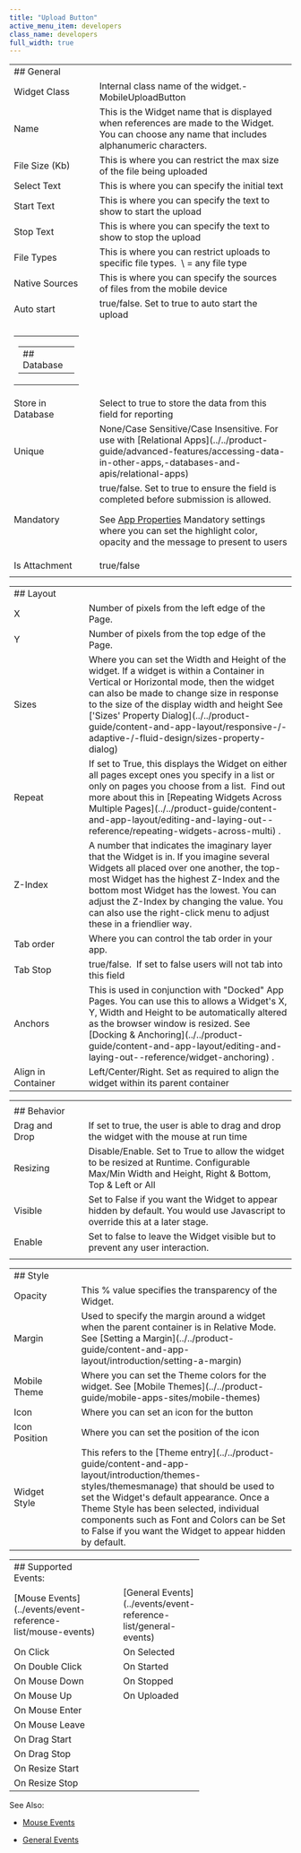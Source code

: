```yaml
---
title: "Upload Button"
active_menu_item: developers
class_name: developers
full_width: true
---
```



<table>
<tr>
<td width="148">
## <a id="general"> </a> General

</td>
<td width="15">
</td>
<td width="779">
</td>
</tr>
<tr>
<td width="148">
Widget Class

</td>
<td width="15">
</td>
<td width="779">
Internal class name of the widget.- MobileUploadButton

</td>
</tr>
<tr>
<td width="148">
Name

</td>
<td width="15">
</td>
<td width="779">
This is the Widget name that is displayed when references are made to the Widget. You can choose any name that includes alphanumeric characters.

</td>
</tr>
<tr>
<td width="148">
File Size (Kb)

</td>
<td width="15">
</td>
<td width="779">
This is where you can restrict the max size of the file being uploaded

</td>
</tr>
<tr>
<td width="148">
Select Text

</td>
<td width="15">
</td>
<td width="779">
This is where you can specify the initial text

</td>
</tr>
<tr>
<td width="148">
Start Text

</td>
<td width="15">
</td>
<td width="779">
This is where you can specify the text to show to start the upload

</td>
</tr>
<tr>
<td width="148">
Stop Text

</td>
<td width="15">
</td>
<td width="779">
This is where you can specify the text to show to stop the upload

</td>
</tr>
<tr>
<td width="148">
File Types

</td>
<td width="15">
</td>
<td width="779">
This is where you can restrict uploads to specific file types.  \<blank\> = any file type

</td>
</tr>
<tr>
<td width="148">
Native Sources

</td>
<td width="15">
</td>
<td width="779">
This is where you can specify the sources of files from the mobile device

</td>
</tr>
<tr>
<td width="148">
Auto start

</td>
<td width="15">
</td>
<td width="779">
true/false. Set to true to auto start the upload

</td>
</tr>
<tr>
<td width="148">
</td>
<td width="15">
</td>
<td width="779">
</td>
</tr>
<tr>
<td width="148">
<table>
<tr>
<td width="148">
<table>
<tr>
<td width="148">
## <a id="database"> </a> Database

</td>
</tr>
</table>
</td>
</tr>
</table>
</td>
<td width="15">
</td>
<td width="779">
</td>
</tr>
<tr>
<td width="148">
Store in Database

</td>
<td width="15">
</td>
<td width="779">
Select to true to store the data from this field for reporting

</td>
</tr>
<tr>
<td width="148">
Unique

</td>
<td width="15">
</td>
<td width="779">
None/Case Sensitive/Case Insensitive. For use with [Relational Apps](../../product-guide/advanced-features/accessing-data-in-other-apps,-databases-and-apis/relational-apps)

</td>
</tr>
<tr>
<td width="148">
Mandatory

</td>
<td width="15">
</td>
<td width="779">
true/false. Set to true to ensure the field is completed before submission is allowed.

See [App Properties](../app-properties#mandatory) Mandatory settings where you can set the highlight color, opacity and the message to present to users

</td>
</tr>
<tr>
<td width="148">
Is Attachment

</td>
<td width="15">
</td>
<td width="779">
true/false

</td>
</tr>
<tr>
<td width="148">
</td>
<td width="15">
</td>
<td width="779">
</td>
</tr>
</table>
<table>
<tr>
<td width="148">
## <a id="layout"> </a> Layout

</td>
<td width="15">
</td>
<td width="779">
</td>
</tr>
<tr>
<td width="148">
X

</td>
<td width="15">
</td>
<td width="779">
Number of pixels from the left edge of the Page.

</td>
</tr>
<tr>
<td width="148">
Y

</td>
<td width="15">
</td>
<td width="779">
Number of pixels from the top edge of the Page.

</td>
</tr>
<tr>
<td width="148">
Sizes

</td>
<td width="15">
</td>
<td width="779">
Where you can set the Width and Height of the widget. If a widget is within a Container in Vertical or Horizontal mode, then the widget can also be made to change size in response to the size of the display width and height See ['Sizes' Property Dialog](../../product-guide/content-and-app-layout/responsive-/-adaptive-/-fluid-design/sizes-property-dialog)

</td>
</tr>
<tr>
<td width="148">
Repeat

</td>
<td width="15">
</td>
<td width="779">
If set to True, this displays the Widget on either all pages except ones you specify in a list or only on pages you choose from a list.  Find out more about this in [Repeating Widgets Across Multiple Pages](../../product-guide/content-and-app-layout/editing-and-laying-out--reference/repeating-widgets-across-multi) .

</td>
</tr>
<tr>
<td width="148">
Z-Index

</td>
<td width="15">
</td>
<td width="779">
A number that indicates the imaginary layer that the Widget is in. If you imagine several Widgets all placed over one another, the top-most Widget has the highest Z-Index and the bottom most Widget has the lowest. You can adjust the Z-Index by changing the value. You can also use the right-click menu to adjust these in a friendlier way.

</td>
</tr>
<tr>
<td width="148">
Tab order

</td>
<td width="15">
</td>
<td width="779">
Where you can control the tab order in your app.

</td>
</tr>
<tr>
<td width="148">
Tab Stop

</td>
<td width="15">
</td>
<td width="779">
true/false.  If set to false users will not tab into this field

</td>
</tr>
<tr>
<td width="148">
Anchors

</td>
<td width="15">
</td>
<td width="779">
This is used in conjunction with "Docked" App Pages. You can use this to allows a Widget's X, Y, Width and Height to be automatically altered as the browser window is resized. See [Docking & Anchoring](../../product-guide/content-and-app-layout/editing-and-laying-out--reference/widget-anchoring) .

</td>
</tr>
<tr>
<td width="148">
Align in Container

</td>
<td width="15">
</td>
<td width="779">
Left/Center/Right. Set as required to align the widget within its parent container

</td>
</tr>
</table>
<table>
<tr>
<td width="148">
</td>
<td width="15">
</td>
<td width="779">
</td>
</tr>
<tr>
<td width="148">
## <a id="behavior"> </a> Behavior

</td>
<td width="15">
</td>
<td width="779">
</td>
</tr>
<tr>
<td width="148">
Drag and Drop

</td>
<td width="15">
</td>
<td width="779">
If set to true, the user is able to drag and drop the widget with the mouse at run time

</td>
</tr>
<tr>
<td width="148">
Resizing

</td>
<td width="15">
</td>
<td width="779">
Disable/Enable. Set to True to allow the widget to be resized at Runtime. Configurable Max/Min Width and Height, Right & Bottom, Top & Left or All

</td>
</tr>
<tr>
<td width="148">
Visible

</td>
<td width="15">
</td>
<td width="779">
Set to False if you want the Widget to appear hidden by default. You would use Javascript to override this at a later stage.

</td>
</tr>
<tr>
<td width="148">
Enable

</td>
<td width="15">
</td>
<td width="779">
Set to false to leave the Widget visible but to prevent any user interaction.

</td>
</tr>
<tr>
<td width="148">
</td>
<td width="15">
</td>
<td width="779">
</td>
</tr>
</table>
<table>
<tr>
<td width="148">
## <a id="style"> </a> Style

</td>
<td width="15">
</td>
<td width="779">
</td>
</tr>
<tr>
<td width="148">
Opacity

</td>
<td width="15">
</td>
<td width="779">
This % value specifies the transparency of the Widget.

</td>
</tr>
<tr>
<td width="148">
Margin

</td>
<td width="15">
</td>
<td width="779">
Used to specify the margin around a widget when the parent container is in Relative Mode. See [Setting a Margin](../../product-guide/content-and-app-layout/introduction/setting-a-margin)

</td>
</tr>
<tr>
<td width="148">
Mobile Theme

</td>
<td width="15">
</td>
<td width="779">
Where you can set the Theme colors for the widget. See [Mobile Themes](../../product-guide/mobile-apps-sites/mobile-themes)

</td>
</tr>
<tr>
<td width="148">
Icon

</td>
<td width="15">
</td>
<td width="779">
Where you can set an icon for the button

</td>
</tr>
<tr>
<td width="148">
Icon Position

</td>
<td width="15">
</td>
<td width="779">
Where you can set the position of the icon

</td>
</tr>
<tr>
<td width="148">
Widget Style

</td>
<td width="15">
</td>
<td width="779">
This refers to the [Theme entry](../../product-guide/content-and-app-layout/introduction/themes-styles/themesmanage) that should be used to set the Widget's default appearance. Once a Theme Style has been selected, individual components such as Font and Colors can be Set to False if you want the Widget to appear hidden by default.

</td>
</tr>
</table>

<table>
<tr>
<td width="148">
## Supported Events:

</td>
<td width="15">
</td>
<td width="108">
</td>
</tr>
<tr>
<td width="148">
[Mouse Events](../events/event-reference-list/mouse-events)

</td>
<td width="15">
</td>
<td width="108">
[General Events](../events/event-reference-list/general-events)

</td>
</tr>
<tr>
<td width="148">
On Click

</td>
<td width="15">
</td>
<td width="108">
On Selected

</td>
</tr>
<tr>
<td width="148">
On Double Click

</td>
<td width="15">
</td>
<td width="108">
On Started

</td>
</tr>
<tr>
<td width="148">
On Mouse Down

</td>
<td width="15">
</td>
<td width="108">
On Stopped

</td>
</tr>
<tr>
<td width="148">
On Mouse Up

</td>
<td width="15">
</td>
<td width="108">
On Uploaded

</td>
</tr>
<tr>
<td width="148">
On Mouse Enter

</td>
<td width="15">
</td>
<td width="108">
</td>
</tr>
<tr>
<td width="148">
On Mouse Leave

</td>
<td width="15">
</td>
<td width="108">
</td>
</tr>
<tr>
<td width="148">
On Drag Start

</td>
<td width="15">
</td>
<td width="108">
</td>
</tr>
<tr>
<td width="148">
On Drag Stop

</td>
<td width="15">
</td>
<td width="108">
</td>
</tr>
<tr>
<td width="148">
On Resize Start

</td>
<td width="15">
</td>
<td width="108">
</td>
</tr>
<tr>
<td width="148">
On Resize Stop

</td>
<td width="15">
</td>
<td width="108">
</td>
</tr>
</table>

See Also:

 - [Mouse Events](../events/event-reference-list/mouse-events)

 - [General Events](../events/event-reference-list/general-events)

